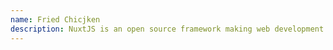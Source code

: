 ```yaml
---
name: Fried Chicjken
description: NuxtJS is an open source framework making web development simple and powerful.
---
```

